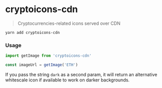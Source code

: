 # cryptoicons-cdn

> Cryptocurrencies-related icons served over CDN

    yarn add cryptoicons-cdn

### Usage

```js
import getImage from 'cryptoicons-cdn'

const imageUrl = getImage('ETH')
```

If you pass the string `dark` as a second param, it will return an alternative
whitescale icon if available to work on darker backgrounds.
